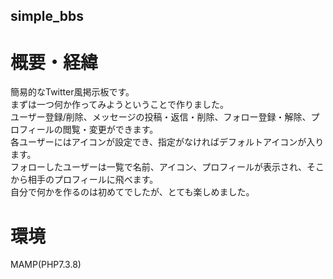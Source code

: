 ## simple_bbs  
# 概要・経緯
簡易的なTwitter風掲示板です。  
まずは一つ何か作ってみようということで作りました。  
ユーザー登録/削除、メッセージの投稿・返信・削除、フォロー登録・解除、プロフィールの閲覧・変更ができます。  
各ユーザーにはアイコンが設定でき、指定がなければデフォルトアイコンが入ります。  
フォローしたユーザーは一覧で名前、アイコン、プロフィールが表示され、そこから相手のプロフィールに飛べます。  
自分で何かを作るのは初めてでしたが、とても楽しめました。
# 環境
MAMP(PHP7.3.8)
